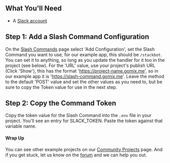 ## What You'll Need
*   A [Slack account](https://slack.com/)

## Step 1: Add a Slash Command Configuration
On the [Slash Commands](https://slack.com/apps/A0F82E8CA-slash-commands) page select 'Add Configuration', set the Slash Command you want to use, for our example app, this should be `/stackbot`. You can set it to anything, so long as you update the handler for it too in the project (see below). For the 'URL' value, use your project's publish URL (Click 'Show'), this has the format 'https://project-name.gomix.me', so in our example app it is 'https://slash-command.gomix.me'. Leave the method to the default 'POST' value and set the other values as you need to, but be sure to copy the Token value for use in the next step.

## Step 2: Copy the Command Token
Copy the token value for the Slash Command into the `.env` file in your  project. You'll see an entry for SLACK_TOKEN. Paste the token against that variable name.


#### Wrap Up
You can see other example projects on our [Community Projects](https://gomix.com/community/) page. And if you get stuck, let us know on the [forum](http://support.gomix.com/) and we can help you out.